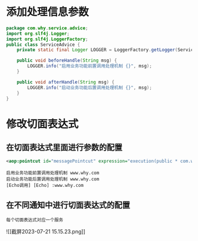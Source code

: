 # 添加处理信息参数

```java
package com.why.service.advice;
import org.slf4j.Logger;
import org.slf4j.LoggerFactory;
public class ServiceAdvice {
    private static final Logger LOGGER = LoggerFactory.getLogger(ServiceAdvice.class);

    public void beforeHandle(String msg) {
        LOGGER.info("启用业务功能前置调用处理机制 {}", msg);
    }

    public void afterHandle(String msg) {
        LOGGER.info("启动业务功能后置调用处理机制 {}", msg);
    }
}
```
# 修改切面表达式

## 在切面表达式里面进行参数的配置
```xml
<aop:pointcut id="messagePointcut" expression="execution(public * com.why..service..*.*(..)) and args(msg)"/>
```
	启用业务功能前置调用处理机制 www.why.com
	启动业务功能后置调用处理机制 www.why.com
	[Echo调用] [Echo] :www.why.com
## 在不同通知中进行切面表达式的配置
	每个切面表达式对应一个服务
	
![[截屏2023-07-21 15.15.23.png]]


